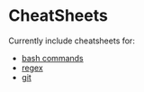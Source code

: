 # CheatSheets

Currently include cheatsheets for:
- [bash commands](bash.sh) 
- [regex](regex.sh)
- [git](git.sh)
